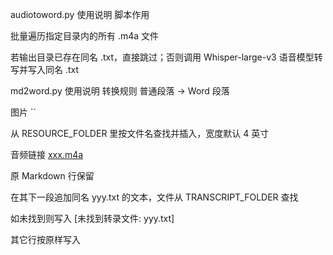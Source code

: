 audiotoword.py 使用说明
脚本作用

批量遍历指定目录内的所有 .m4a 文件

若输出目录已存在同名 .txt，直接跳过；否则调用 Whisper-large-v3 语音模型转写并写入同名 .txt

md2word.py 使用说明
转换规则
普通段落 → Word 段落

图片 ``

从 RESOURCE_FOLDER 里按文件名查找并插入，宽度默认 4 英寸

音频链接 [xxx.m4a](../_resources/yyy.m4a)

原 Markdown 行保留

在其下一段追加同名 yyy.txt 的文本，文件从 TRANSCRIPT_FOLDER 查找

如未找到则写入 [未找到转录文件: yyy.txt]

其它行按原样写入